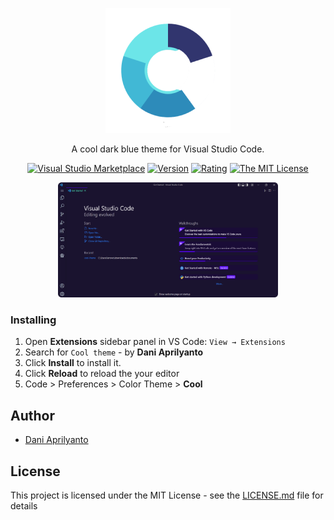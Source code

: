 <p align="center">
  <img src="https://github.com/danisec/assets/blob/main/images/icons/cool-theme.png?raw=true" alt="Cool Theme" />
</p>

<p align='center'> A cool dark blue theme for Visual Studio Code. </p>

<div align="center">

[![Visual Studio Marketplace](https://vsmarketplacebadge.apphb.com/installs-short/DaniAprilyanto.cool-theme.svg?style=flat-square)](https://marketplace.visualstudio.com/items?itemName=DaniAprilyanto.cool-theme)
[![Version](https://vsmarketplacebadge.apphb.com/version-short/DaniAprilyanto.cool-theme.svg)](https://marketplace.visualstudio.com/items?itemName=DaniAprilyanto.cool-theme)
[![Rating](https://vsmarketplacebadge.apphb.com/rating-short/DaniAprilyanto.cool-theme.svg)](https://marketplace.visualstudio.com/items?itemName=DaniAprilyanto.cool-theme)
[![The MIT License](https://img.shields.io/badge/license-MIT-blue.svg?style=flat-square)](http://opensource.org/licenses/MIT)

</div>

<p align="center">
  <img src="https://github.com/danisec/assets/blob/main/images/cool-theme/walpaper-preview/0-cool-theme%231-preview.png?raw=true" alt="Aura Theme" width="70%" />
</p>

### Installing

1.  Open **Extensions** sidebar panel in VS Code: `View → Extensions`
2.  Search for `Cool theme` - by **Dani Aprilyanto**
3.  Click **Install** to install it.
4.  Click **Reload** to reload the your editor
5.  Code > Preferences > Color Theme > **Cool**

## Author

- [Dani Aprilyanto](https://github.com/danisec)

## License

This project is licensed under the MIT License - see the [LICENSE.md](LICENSE.md) file for details
